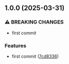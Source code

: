 ## 1.0.0 (2025-03-31)

### ⚠ BREAKING CHANGES

* first commit

### Features

* first commit ([7cd8336](https://github.com/Amgelo563/typed-field/commit/7cd8336b7ecfbc1dcd6a8fd06357eafa4ebce20d))
